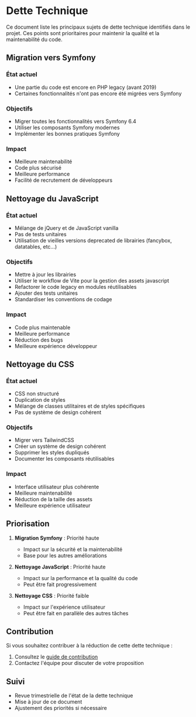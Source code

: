 # Dette Technique

Ce document liste les principaux sujets de dette technique identifiés dans le projet. Ces points sont prioritaires pour maintenir la qualité et la maintenabilité du code.

## Migration vers Symfony

### État actuel
- Une partie du code est encore en PHP legacy (avant 2019)
- Certaines fonctionnalités n'ont pas encore été migrées vers Symfony

### Objectifs
- Migrer toutes les fonctionnalités vers Symfony 6.4
- Utiliser les composants Symfony modernes
- Implémenter les bonnes pratiques Symfony

### Impact
- Meilleure maintenabilité
- Code plus sécurisé
- Meilleure performance
- Facilité de recrutement de développeurs

## Nettoyage du JavaScript

### État actuel
- Mélange de jQuery et de JavaScript vanilla
- Pas de tests unitaires
- Utilisation de vieilles versions deprecated de librairies (fancybox, datatables, etc...)

### Objectifs
- Mettre à jour les librairies
- Utiliser le workflow de Vite pour la gestion des assets javascript
- Refactorer le code legacy en modules réutilisables
- Ajouter des tests unitaires
- Standardiser les conventions de codage

### Impact
- Code plus maintenable
- Meilleure performance
- Réduction des bugs
- Meilleure expérience développeur

## Nettoyage du CSS

### État actuel
- CSS non structuré
- Duplication de styles
- Mélange de classes utilitaires et de styles spécifiques
- Pas de système de design cohérent

### Objectifs
- Migrer vers TailwindCSS
- Créer un système de design cohérent
- Supprimer les styles dupliqués
- Documenter les composants réutilisables

### Impact
- Interface utilisateur plus cohérente
- Meilleure maintenabilité
- Réduction de la taille des assets
- Meilleure expérience utilisateur

## Priorisation

1. **Migration Symfony** : Priorité haute
   - Impact sur la sécurité et la maintenabilité
   - Base pour les autres améliorations

2. **Nettoyage JavaScript** : Priorité haute
   - Impact sur la performance et la qualité du code
   - Peut être fait progressivement

3. **Nettoyage CSS** : Priorité faible
   - Impact sur l'expérience utilisateur
   - Peut être fait en parallèle des autres tâches

## Contribution

Si vous souhaitez contribuer à la réduction de cette dette technique :

1. Consultez le [guide de contribution](contribution.md)
2. Contactez l'équipe pour discuter de votre proposition

## Suivi

- Revue trimestrielle de l'état de la dette technique
- Mise à jour de ce document
- Ajustement des priorités si nécessaire 